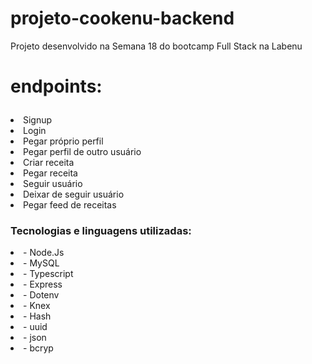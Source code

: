 # projeto-cookenu-backend
Projeto desenvolvido na Semana 18 do bootcamp Full Stack na Labenu
# <b>endpoints</b>:</p>
 <li> Signup</li>
 <li> Login</li>
 <li> Pegar próprio perfil</li>
 <li> Pegar perfil de outro usuário</li>
 <li> Criar receita</li>
 <li> Pegar receita</li>
 <li> Seguir usuário</li>
 <li> Deixar de seguir usuário</li>
 <li> Pegar feed de receitas</li>
 
 <h3> Tecnologias e linguagens utilizadas: </h3>
 <li> - Node.Js </li>
 <li> - MySQL </li>
 <li> - Typescript </li>
 <li> - Express </li>
 <li> - Dotenv </li>
 <li> - Knex </li>
 <li> - Hash </li>
 <li> - uuid </li>
 <li> - json </li>
 <li> - bcryp </li>
